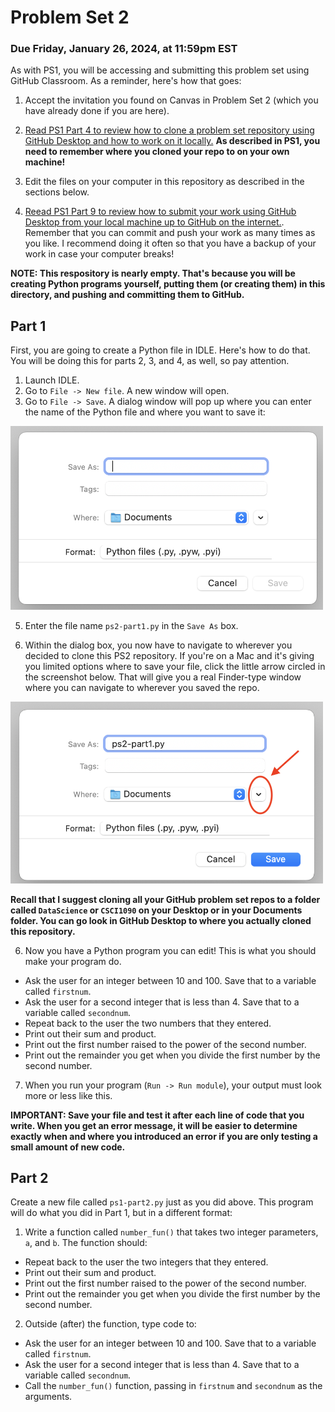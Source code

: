 # Problem Set 2
### Due Friday, January 26, 2024, at 11:59pm EST

As with PS1, you will be accessing and submitting this problem set using GitHub Classroom. As a reminder, here's how that goes:

1. Accept the invitation you found on Canvas in Problem Set 2 (which you have already done if you are here).

2. [Read PS1 Part 4 to review how to clone a problem set repository using GitHub Desktop and how to work on it locally.](https://github.com/CSCI1090-S24/ps1/blob/main/README.md#part-4-clone-your-copy-of-the-repository-to-your-own-machine) **As described in PS1, you need to remember where you cloned your repo to on your own machine!**

3. Edit the files on your computer in this repository as described in the sections below.

4. [Reead PS1 Part 9 to review how to submit your work using GitHub Desktop from your local machine up to GitHub on the internet.](https://github.com/CSCI1090-S24/ps1/blob/main/README.md#part-9-commit-your-work-to-github-classroom-using-the-github-desktop-app). Remember that you can commit and push your work as many times as you like. I recommend doing it often so that you have a backup of your work in case your computer breaks!

**NOTE: This respository is nearly empty. That's because you will be creating Python programs yourself, putting them (or creating them) in this directory, and pushing and committing them to GitHub.**


## Part 1

First, you are going to create a Python file in IDLE. Here's how to do that. You will be doing this for parts 2, 3, and 4, as well, so pay attention.

1. Launch IDLE.
2. Go to `File -> New file`. A new window will open.
3. Go to `File -> Save`. A dialog window will pop up where you can enter the name of the Python file and where you want to save it:

<img src="img/savefile1.png" width="500">

5. Enter the file name `ps2-part1.py` in the `Save As` box.

6. Within the dialog box, you now have to navigate to wherever you decided to clone this PS2 repository.  If you're on a Mac and it's giving you limited options where to save your file, click the little arrow circled in the screenshot below. That will give you a real Finder-type window where you can navigate to wherever you saved the repo.

<img src="img/savefile2.png" width="500">

**Recall that I suggest cloning all your GitHub problem set repos to a folder called `DataScience` or `CSCI1090` on your Desktop or in your Documents folder. You can go look in GitHub Desktop to where you actually cloned this repository.**

6. Now you have a Python program you can edit! This is what you should make your program do.

* Ask the user for an integer between 10 and 100. Save that to a variable called `firstnum`.
* Ask the user for a second integer that is less than 4. Save that to a variable called `secondnum`.
* Repeat back to the user the two numbers that they entered.
* Print out their sum and product.
* Print out the first number raised to the power of the second number.
* Print out the remainder you get when you divide the first number by the second number.

7. When you run your program (`Run -> Run module`), your output must look more or less like this.

**IMPORTANT: Save your file and test it after each line of code that you write. When you get an error message, it will be easier to determine exactly when and where you introduced an error if you are only testing a small amount of new code.** 

## Part 2

Create a new file called `ps1-part2.py` just as you did above. This program will do what you did in Part 1, but in a different format:

1. Write a function called `number_fun()` that takes two integer parameters, `a`, and `b`. The function should:
* Repeat back to the user the two integers that they entered.
* Print out their sum and product.
* Print out the first number raised to the power of the second number.
* Print out the remainder you get when you divide the first number by the second number.

2. Outside (after) the function, type code to:

* Ask the user for an integer between 10 and 100. Save that to a variable called `firstnum`.
* Ask the user for a second integer that is less than 4. Save that to a variable called `secondnum`.
* Call the `number_fun()` function, passing in `firstnum` and `secondnum` as the arguments.


